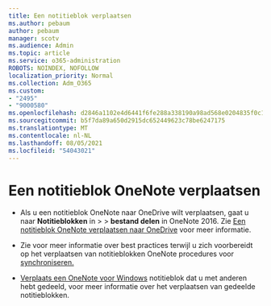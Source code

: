 ```yaml
---
title: Een notitieblok verplaatsen
ms.author: pebaum
author: pebaum
manager: scotv
ms.audience: Admin
ms.topic: article
ms.service: o365-administration
ROBOTS: NOINDEX, NOFOLLOW
localization_priority: Normal
ms.collection: Adm_O365
ms.custom:
- "2495"
- "9000580"
ms.openlocfilehash: d2846a1102e4d6441f6fe288a338190a98ad568e0204835f0c1e1f4ea634cf56
ms.sourcegitcommit: b5f7da89a650d2915dc652449623c78be6247175
ms.translationtype: MT
ms.contentlocale: nl-NL
ms.lasthandoff: 08/05/2021
ms.locfileid: "54043021"
---
```

# <a name="how-to-move-a-onenote-notebook"></a>Een notitieblok OneNote verplaatsen

* Als u een notitieblok OneNote naar OneDrive wilt verplaatsen, gaat u naar **Notitieblokken** in  >    >  **bestand delen** in OneNote 2016. Zie [Een notitieblok OneNote verplaatsen naar OneDrive](https://support.office.com/article/Move-a-OneNote-notebook-to-OneDrive-0af0a141-0bdf-49ab-9e50-45dbcca44082) voor meer informatie.

* Zie voor meer informatie over best practices terwijl u zich voorbereidt op het verplaatsen van notitieblokken OneNote procedures voor [synchroniseren.](https://support.microsoft.com/help/2819334/onenote-syncing-best-practices)

* [Verplaats een OneNote voor Windows](https://support.office.com/article/Move-a-OneNote-for-Windows-notebook-that-you-ve-shared-with-others-56c7659e-1850-49a6-8874-e2db6b440cd4) notitieblok dat u met anderen hebt gedeeld, voor meer informatie over het verplaatsen van gedeelde notitieblokken.
